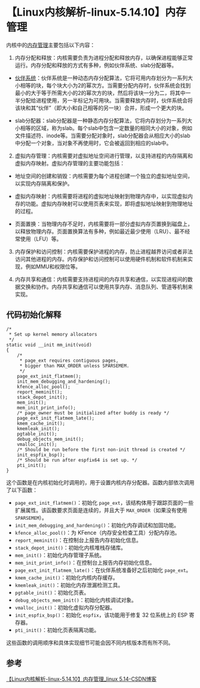 # 【Linux内核解析-linux-5.14.10】内存管理

内核中的[内存管理](https://so.csdn.net/so/search?q=%E5%86%85%E5%AD%98%E7%AE%A1%E7%90%86&spm=1001.2101.3001.7020)主要包括以下内容：

1.  内存分配和释放：内核需要负责为进程分配和释放内存，以确保进程能够正常运行。内存分配和释放的方式有多种，例如伙伴系统、slab分配器等。

-   [伙伴系统](https://so.csdn.net/so/search?q=%E4%BC%99%E4%BC%B4%E7%B3%BB%E7%BB%9F&spm=1001.2101.3001.7020)：伙伴系统是一种动态内存分配算法，它将可用内存划分为一系列大小相等的块，每个块大小为2的幂次方。当需要分配内存时，伙伴系统会找到最小的大于等于所需大小的2的幂次方的块，然后将该块一分为二，将其中一半分配给进程使用，另一半标记为可用块。当需要释放内存时，伙伴系统会将该块和其“伙伴”（即大小和自己相等的另一块）合并，形成一个更大的块。
    
-   slab分配器：slab分配器是一种静态内存分配算法，它将内存划分为一系列大小相等的区域，称为slab。每个slab中包含一定数量的相同大小的对象，例如文件描述符、inode等。当需要分配对象时，slab分配器会从相应大小的slab中分配一个对象，当对象不再使用时，它会被返回到相应的slab中。
    

2.  虚拟内存管理：内核需要对虚拟地址空间进行管理，以支持进程的内存隔离和虚拟内存映射。虚拟内存管理的主要功能包括：

-   地址空间的创建和销毁：内核需要为每个进程创建一个独立的虚拟地址空间，以实现内存隔离和保护。
    
-   虚拟内存映射：内核需要将进程的虚拟地址映射到物理内存中，以实现虚拟内存的功能。虚拟内存映射可以使用页表来实现，即将虚拟地址映射到物理地址的过程。
    
-   页面置换：当物理内存不足时，内核需要将一部分虚拟内存页置换到磁盘上，以释放物理内存。页面置换算法有多种，例如最近最少使用（LRU）、最不经常使用（LFU）等。
    

3.  内存保护和访问控制：内核需要保护进程的内存，防止进程越界访问或者非法访问其他进程的内存。内存保护和访问控制可以使用硬件机制和软件机制来实现，例如MMU和权限位等。
    
4.  内存共享和通信：内核需要支持进程间的内存共享和通信，以实现进程间的数据交换和协作。内存共享和通信可以使用共享内存、消息队列、管道等机制来实现。
    

## 代码初始化解释

    /*
     * Set up kernel memory allocators
     */
    static void __init mm_init(void)
    {
    	/*
    	 * page_ext requires contiguous pages,
    	 * bigger than MAX_ORDER unless SPARSEMEM.
    	 */
    	page_ext_init_flatmem();
    	init_mem_debugging_and_hardening();
    	kfence_alloc_pool();
    	report_meminit();
    	stack_depot_init();
    	mem_init();
    	mem_init_print_info();
    	/* page_owner must be initialized after buddy is ready */
    	page_ext_init_flatmem_late();
    	kmem_cache_init();
    	kmemleak_init();
    	pgtable_init();
    	debug_objects_mem_init();
    	vmalloc_init();
    	/* Should be run before the first non-init thread is created */
    	init_espfix_bsp();
    	/* Should be run after espfix64 is set up. */
    	pti_init();
    }


这个函数是在内核初始化时调用的，用于设置内核内存分配器。函数内部依次调用了以下函数：

-   `page_ext_init_flatmem()`：初始化 `page_ext`，该结构体用于跟踪页面的一些扩展属性。该函数要求页面是连续的，并且大于 `MAX_ORDER`（如果没有使用 `SPARSEMEM`）。
-   `init_mem_debugging_and_hardening()`：初始化内存调试和加固功能。
-   `kfence_alloc_pool()`：为 KFence（内存安全检查工具）分配内存池。
-   `report_meminit()`：在控制台上报告内存初始化信息。
-   `stack_depot_init()`：初始化内核堆栈存储库。
-   `mem_init()`：初始化内存管理子系统。
-   `mem_init_print_info()`：在控制台上报告内存初始化信息。
-   `page_ext_init_flatmem_late()`：在伙伴系统准备好之后初始化 `page_ext`。
-   `kmem_cache_init()`：初始化内核内存缓存。
-   `kmemleak_init()`：初始化内存泄漏检测工具。
-   `pgtable_init()`：初始化页表。
-   `debug_objects_mem_init()`：初始化内核调试对象。
-   `vmalloc_init()`：初始化虚拟内存分配器。
-   `init_espfix_bsp()`：初始化 `espfix`，该功能用于修复 32 位系统上的 ESP 寄存器。
-   `pti_init()`：初始化页表隔离功能。

这些函数的调用顺序和具体实现细节可能会因不同内核版本而有所不同。

## 参考

[【Linux内核解析-linux-5.14.10】内存管理_linux 5.14-CSDN博客](https://blog.csdn.net/qq_21688871/article/details/130187843?spm=1001.2014.3001.5506)